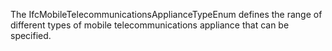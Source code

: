 The IfcMobileTelecommunicationsApplianceTypeEnum defines the range of different types of mobile telecommunications appliance that can be specified.
